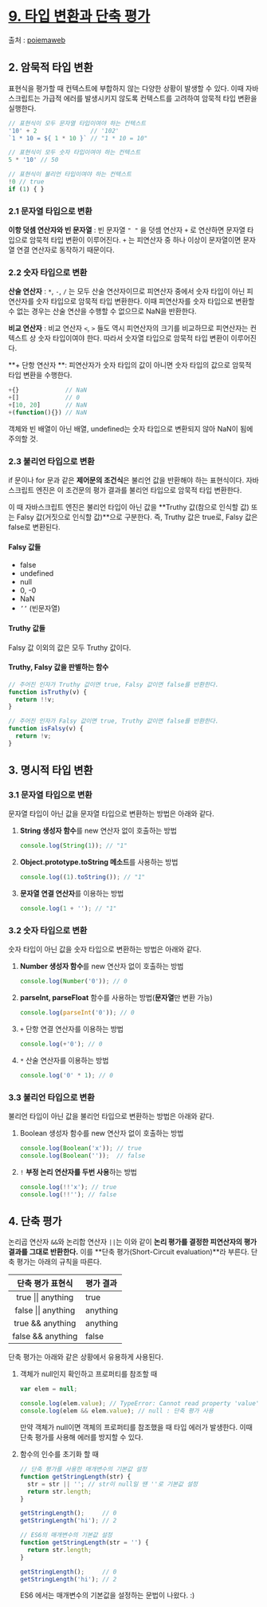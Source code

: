 # [9. 타입 변환과 단축 평가](https://poiemaweb.com/js-type-coercion)

출처 : [poiemaweb](https://poiemaweb.com/)

## 2. 암묵적 타입 변환

표현식을 평가할 때 컨텍스트에 부합하지 않는 다양한 상황이 발생할 수 있다. 이때 자바스크립트는 가급적 에러를 발생시키지 않도록 컨텍스트를 고려하여 암묵적 타입 변환을 실행한다.

```js
// 표현식이 모두 문자열 타입이여야 하는 컨텍스트
'10' + 2               // '102'
`1 * 10 = ${ 1 * 10 }` // "1 * 10 = 10"

// 표현식이 모두 숫자 타입이여야 하는 컨텍스트
5 * '10' // 50

// 표현식이 불리언 타입이여야 하는 컨텍스트
!0 // true
if (1) { }
```

### 2.1 문자열 타입으로 변환

**이항 덧셈 연산자와 빈 문자열** : 빈 문자열 `" "` 을 덧셈 연산자 `+` 로 연산하면 문자열 타입으로 암묵적 타입 변환이 이루어진다. `+` 는  피연산자 중 하나 이상이 문자열이면 문자열 연결 연산자로 동작하기 때문이다.

### 2.2 숫자 타입으로 변환

**산술 연산자** : `*`, `-`, `/` 는 모두 산술 연산자이므로 피연산자 중에서 숫자 타입이 아닌 피연산자를 숫자 타입으로 암묵적 타입 변환한다. 이때 피연산자를 숫자 타입으로 변환할 수 없는 경우는 산술 연산을 수행할 수 없으므로 NaN을 반환한다.

**비교 연산자** : 비교 연산자 `<`, `>` 들도 역시 피연산자의 크기를 비교하므로 피연산자는 컨텍스트 상 숫자 타입이여야 한다. 따라서 숫자열 타입으로 암묵적 타입 변환이 이루어진다.

**+ 단항 연산자 **: 피연산자가 숫자 타입의 값이 아니면 숫자 타입의 값으로 암묵적 타입 변환을 수행한다.

```js
+{}             // NaN
+[]             // 0
+[10, 20]       // NaN
+(function(){}) // NaN
```

객체와 빈 배열이 아닌 배열, undefined는 숫자 타입으로 변환되지 않아 NaN이 됨에 주의할 것.

### 2.3 불리언 타입으로 변환

if 문이나 for 문과 같은 **제어문의 조건식**은 불리언 값을 반환해야 하는 표현식이다. 자바스크립트 엔진은 이 조건문의 평가 결과를 불리언 타입으로 암묵적 타입 변환한다.

이 때 자바스크립트 엔진은 불리언 타입이 아닌 값을 **Truthy 값(참으로 인식할 값) 또는 Falsy 값(거짓으로 인식할 값)**으로 구분한다. 즉, Truthy 값은 true로, Falsy 값은 false로 변환된다.

#### Falsy 값들

- false
- undefined
- null
- 0, -0
- NaN
- `’’` (빈문자열)

#### Truthy 값들

Falsy 값 이외의 값은 모두 Truthy 값이다.

#### Truthy, Falsy 값을 판별하는 함수

```js
// 주어진 인자가 Truthy 값이면 true, Falsy 값이면 false를 반환한다.
function isTruthy(v) {
  return !!v;
}

// 주어진 인자가 Falsy 값이면 true, Truthy 값이면 false를 반환한다.
function isFalsy(v) {
  return !v;
}
```

## 3. 명시적 타입 변환

### 3.1 문자열 타입으로 변환

문자열 타입이 아닌 값을 문자열 타입으로 변환하는 방법은 아래와 같다.

1. **String 생성자 함수**를 new 연산자 없이 호출하는 방법

   ```js
   console.log(String(1)); // "1"
   ```

2. **Object.prototype.toString 메소드**를 사용하는 방법

   ```js
   console.log((1).toString()); // "1"
   ```

3. **문자열 연결 연산자**를 이용하는 방법

   ```js
   console.log(1 + ''); // "1"
   ```

### 3.2 숫자 타입으로 변환

숫자 타입이 아닌 값을 숫자 타입으로 변환하는 방법은 아래와 같다.

1. **Number 생성자 함수**를 new 연산자 없이 호출하는 방법

   ```js
   console.log(Number('0')); // 0
   ```

2. **parseInt, parseFloat** 함수를 사용하는 방법(**문자열**만 변환 가능)

   ```js
   console.log(parseInt('0')); // 0
   ```

3. `+` 단항 연결 연산자를 이용하는 방법

   ```js
   console.log(+'0'); // 0
   ```

4. `*` 산술 연산자를 이용하는 방법

   ```js
   console.log('0' * 1); // 0
   ```

### 3.3 불리언 타입으로 변환

불리언 타입이 아닌 값을 불리언 타입으로 변환하는 방법은 아래와 같다.

1. Boolean 생성자 함수를 new 연산자 없이 호출하는 방법

   ```js
   console.log(Boolean('x')); // true
   console.log(Boolean(''));  // false
   ```

2. `!` **부정 논리 연산자를 두번 사용**하는 방법

   ```js
   console.log(!!'x'); // true
   console.log(!!''); // false
   ```

   

## 4. 단축 평가

논리곱 연산자 `&&`와 논리합 연산자 `||`는 이와 같이 **논리 평가를 결정한 피연산자의 평가 결과를 그대로 반환한다.** 이를 **단축 평가(Short-Circuit evaluation)**라 부른다. 단축 평가는 아래의 규칙을 따른다.

|  단축 평가 표현식   | 평가 결과 |
| :-----------------: | :-------- |
| true \|\| anything  | true      |
| false \|\| anything | anything  |
|  true && anything   | anything  |
|  false && anything  | false     |

단축 평가는 아래와 같은 상황에서 유용하게 사용된다.

1. 객체가 null인지 확인하고 프로퍼티를 참조할 때

   ```js
   var elem = null;
   
   console.log(elem.value); // TypeError: Cannot read property 'value' of null
   console.log(elem && elem.value); // null : 단축 평가 사용
   ```

   만약 객체가 null이면 객체의 프로퍼티를 참조했을 때 타입 에러가 발생한다. 이때 단축 평가를 사용해 에러를 방지할 수 있다.

2. 함수의 인수를 초기화 할 때

   ```js
   // 단축 평가를 사용한 매개변수의 기본값 설정
   function getStringLength(str) {
     str = str || ''; // str이 null일 땐 ''로 기본값 설정
     return str.length;
   }
   
   getStringLength();     // 0
   getStringLength('hi'); // 2
   
   // ES6의 매개변수의 기본값 설정
   function getStringLength(str = '') {
     return str.length;
   }
   
   getStringLength();     // 0
   getStringLength('hi'); // 2
   ```

   ES6 에서는 매개변수의 기본값을 설정하는 문법이 나왔다. :)

